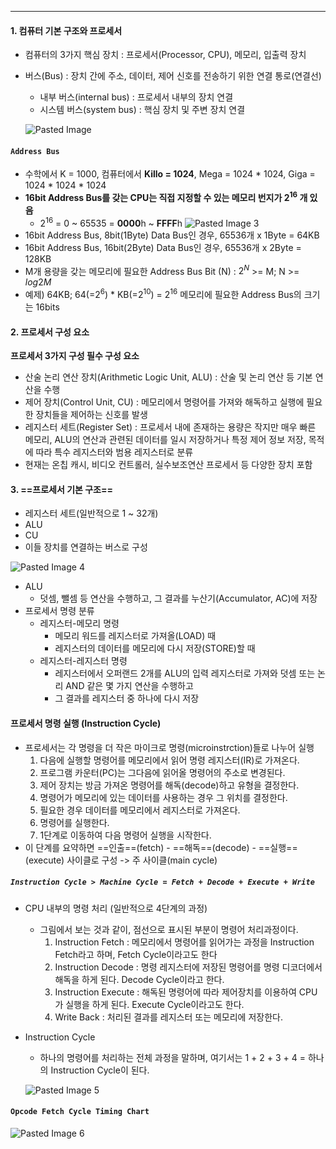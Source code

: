 
---

#### 1. 컴퓨터 기본 구조와 프로세서

- 컴퓨터의 3가지 핵심 장치 : 프로세서(Processor, CPU), 메모리, 입출력 장치
- 버스(Bus) : 장치 간에 주소, 데이터, 제어 신호를 전송하기 위한 연결 통로(연결선)
	- 내부 버스(internal bus) : 프로세서 내부의 장치 연결
	- 시스템 버스(system bus) : 핵심 장치 및 주변 장치 연결
	
	![Pasted Image](../../../../image/Pasted%20image%2020240511155210.png)


#### `Address Bus`
- 수학에서 K = 1000, 컴퓨터에서 **Killo = 1024**, Mega = 1024 * 1024, Giga = 1024 * 1024 * 1024
- **16bit Address Bus를 갖는 CPU는 직접 지정할 수 있는 메모리 번지가 $2^{16}$ 개 있음**
	- $2^{16}$ = 0 ~ 65535 = **0000**h ~ **FFFF**h
	![Pasted Image 3](../../../../image/Pasted%20image%2020240511160011.png)
- 16bit Address Bus, 8bit(1Byte) Data Bus인 경우, 65536개 x 1Byte = 64KB
- 16bit Address Bus, 16bit(2Byte) Data Bus인 경우, 65536개 x 2Byte = 128KB
- M개 용량을 갖는 메모리에 필요한 Address Bus Bit (N) : $2^{N}$ >= M; N >= $log{2}M$
- 예제) 64KB; 64(=$2^{6}$) * KB(=$2^{10}$) = $2^{16}$ 메모리에 필요한 Address Bus의 크기는 16bits

#### 2. 프로세서 구성 요소

**프로세서 3가지 구성 필수 구성 요소**
- 산술 논리 연산 장치(Arithmetic Logic Unit, ALU) : 산술 및 논리 연산 등 기본 연산을 수행
- 제어 장치(Control Unit, CU) : 메모리에서 명령어를 가져와 해독하고 실행에 필요한 장치들을 제어하는 신호를 발생
- 레지스터 세트(Register Set) : 프로세서 내에 존재하는 용량은 작지만 매우 빠른 메모리, ALU의 연산과 관련된 데이터를 일시 저장하거나 특정 제어 정보 저장, 목적에 따라 특수 레지스터와 범용 레지스터로 분류
- 현재는 온칩 캐시, 비디오 컨트롤러, 실수보조연산 프로세서 등 다양한 장치 포함

#### 3. ==프로세서 기본 구조==

- 레지스터 세트(일반적으로 1 ~ 32개)
- ALU
- CU
- 이들 장치를 연결하는 버스로 구성

![Pasted Image 4](../../../../image/Pasted%20image%2020240511161920.png)
- ALU
	- 덧셈, 뺄셈 등 연산을 수행하고, 그 결과를 누산기(Accumulator, AC)에 저장
- 프로세서 명령 분류
	- 레지스터-메모리 명령
		- 메모리 워드를 레지스터로 가져올(LOAD) 때
		- 레지스터의 데이터를 메모리에 다시 저장(STORE)할 때
	- 레지스터-레지스터 명령
		- 레지스터에서 오퍼랜드 2개를 ALU의 입력 레지스터로 가져와 덧셈 또는 논리 AND 같은 몇 가지 연산을 수행하고
		- 그 결과를 레지스터 중 하나에 다시 저장

#### 프로세서 명령 실행 (Instruction Cycle)

- 프로세서는 각 명령을 더 작은 마이크로 명령(microinstrction)들로 나누어 실행
	1. 다음에 실행할 명령어를 메모리에서 읽어 명령 레지스터(IR)로 가져온다.
	2. 프로그램 카운터(PC)는 그다음에 읽어올 명령어의 주소로 변경된다.
	3. 제어 장치는 방금 가져온 명령어를 해독(decode)하고 유형을 결정한다.
	4. 명령어가 메모리에 있는 데이터를 사용하는 경우 그 위치를 결정한다.
	5. 필요한 경우 데이터를 메모리에서 레지스터로 가져온다.
	6. 명령어를 실행한다.
	7. 1단계로 이동하여 다음 명령어 실행을 시작한다.
- 이 단계를 요약하면 ==인출==(fetch) - ==해독==(decode) - ==실행==(execute) 사이클로 구성 -> 주 사이클(main cycle)

##### `Instruction Cycle > Machine Cycle = Fetch + Decode + Execute + Write`
- CPU 내부의 명령 처리 (일반적으로 4단계의 과정)
	- 그림에서 보는 것과 같이, 점선으로 표시된 부분이 명령어 처리과정이다.
		1. Instruction Fetch : 메모리에서 명령어를 읽어가는 과정을 Instruction Fetch라고 하며, Fetch Cycle이라고도 한다
		2. Instruction Decode : 명령 레지스터에 저장된 명령어를 명령 디코더에서 해독을 하게 된다. Decode Cycle이라고 한다.
		3. Instruction Execute : 해독된 명령어에 따라 제어장치를 이용하여 CPU가 실행을 하게 된다. Execute Cycle이라고도 한다.
		4. Write Back : 처리된 결과를 레지스터 또는 메모리에 저장한다.
- Instruction Cycle
	- 하나의 명령어를 처리하는 전체 과정을 말하며, 여기서는 1 + 2 + 3 + 4 = 하나의 Instruction Cycle이 된다.
	
	![Pasted Image 5](../../../../image/Pasted%20image%2020240511163538.png)

#### `Opcode Fetch Cycle Timing Chart`

![Pasted Image 6](../../../../image/Pasted%20image%2020240511163743.png)
